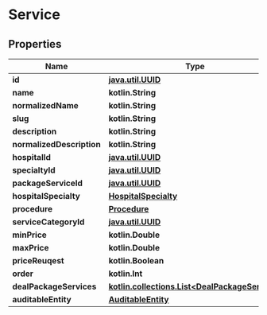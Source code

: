
# Service

## Properties
Name | Type | Description | Notes
------------ | ------------- | ------------- | -------------
**id** | [**java.util.UUID**](java.util.UUID.md) |  |  [optional]
**name** | **kotlin.String** |  |  [optional]
**normalizedName** | **kotlin.String** |  |  [optional]
**slug** | **kotlin.String** |  |  [optional]
**description** | **kotlin.String** |  |  [optional]
**normalizedDescription** | **kotlin.String** |  |  [optional]
**hospitalId** | [**java.util.UUID**](java.util.UUID.md) |  |  [optional]
**specialtyId** | [**java.util.UUID**](java.util.UUID.md) |  |  [optional]
**packageServiceId** | [**java.util.UUID**](java.util.UUID.md) |  |  [optional]
**hospitalSpecialty** | [**HospitalSpecialty**](HospitalSpecialty.md) |  |  [optional]
**procedure** | [**Procedure**](Procedure.md) |  |  [optional]
**serviceCategoryId** | [**java.util.UUID**](java.util.UUID.md) |  |  [optional]
**minPrice** | **kotlin.Double** |  |  [optional]
**maxPrice** | **kotlin.Double** |  |  [optional]
**priceReuqest** | **kotlin.Boolean** |  |  [optional]
**order** | **kotlin.Int** |  |  [optional]
**dealPackageServices** | [**kotlin.collections.List&lt;DealPackageService&gt;**](DealPackageService.md) |  |  [optional]
**auditableEntity** | [**AuditableEntity**](AuditableEntity.md) |  |  [optional]



